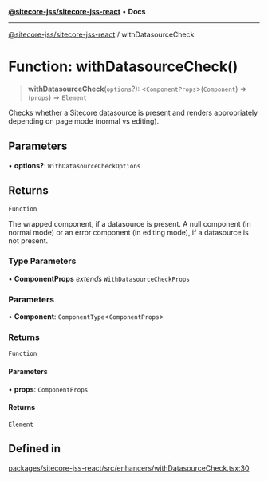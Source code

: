 [**@sitecore-jss/sitecore-jss-react**](../README.md) • **Docs**

***

[@sitecore-jss/sitecore-jss-react](../README.md) / withDatasourceCheck

# Function: withDatasourceCheck()

> **withDatasourceCheck**(`options`?): \<`ComponentProps`\>(`Component`) => (`props`) => `Element`

Checks whether a Sitecore datasource is present and renders appropriately depending on page mode (normal vs editing).

## Parameters

• **options?**: `WithDatasourceCheckOptions`

## Returns

`Function`

The wrapped component, if a datasource is present.
 A null component (in normal mode) or an error component (in editing mode), if a datasource is not present.

### Type Parameters

• **ComponentProps** *extends* `WithDatasourceCheckProps`

### Parameters

• **Component**: `ComponentType`\<`ComponentProps`\>

### Returns

`Function`

#### Parameters

• **props**: `ComponentProps`

#### Returns

`Element`

## Defined in

[packages/sitecore-jss-react/src/enhancers/withDatasourceCheck.tsx:30](https://github.com/Sitecore/jss/blob/ff400466a8d16483c667d9a837e1247d6192035e/packages/sitecore-jss-react/src/enhancers/withDatasourceCheck.tsx#L30)
